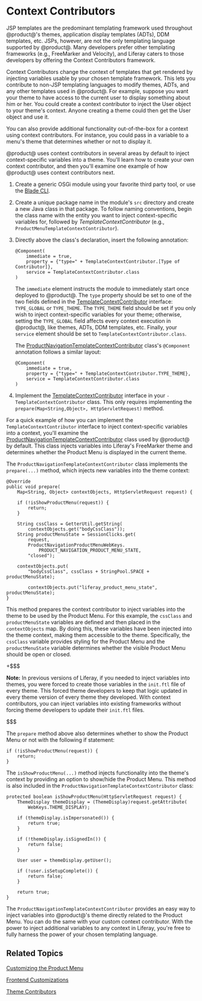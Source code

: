 # Context Contributors [](id=context-contributors)

JSP templates are the predominant templating framework used throughout
@product@'s themes, application display templates (ADTs), DDM templates, etc.
JSPs, however, are not the only templating language supported by @product@.
Many developers prefer other templating frameworks (e.g., FreeMarker and
Velocity), and Liferay caters to those developers by offering the Context
Contributors framework.

Context Contributors change the context of templates that get rendered by
injecting variables usable by your chosen template framework. This lets you
contribute to non-JSP templating languages to modify themes, ADTs, and any other
templates used in @product@. For example, suppose you want your theme to have
access to the current user to display something about him or her. You could
create a context contributor to inject the User object to your theme's context.
Anyone creating a theme could then get the User object and use it.

You can also provide additional functionality out-of-the-box for a context using
context contributors. For instance, you could pass in a variable to a menu's
theme that determines whether or not to display it.

@product@ uses context contributors in several areas by default to inject
context-specific variables into a theme. You'll learn how to create your own
context contributor, and then you'll examine one example of how @product@ uses
context contributors next.

1.  Create a generic OSGi module using your favorite third party tool, or use
    the [Blade CLI](/develop/tutorials/-/knowledge_base/7-0/blade-cli).

2.  Create a unique package name in the module's `src` directory and create a
    new Java class in that package. To follow naming conventions, begin the
    class name with the entity you want to inject context-specific variables
    for, followed by *TemplateContextContributor* (e.g.,
    `ProductMenuTemplateContextContributor`).

3.  Directly above the class's declaration, insert the following annotation:

        @Component(
            immediate = true,
            property = {"type=" + TemplateContextContributor.[Type of Contributor]},
            service = TemplateContextContributor.class
        )

    The `immediate` element instructs the module to immediately start once
    deployed to @product@. The `type` property should be set to one of the two
    fields defined in the
    [TemplateContextContributor](https://docs.liferay.com/portal/7.0/javadocs/portal-kernel/com/liferay/portal/kernel/template/TemplateContextContributor.html)
    interface: `TYPE_GLOBAL` or `TYPE_THEME`. The `TYPE_THEME` field should be
    set if you only wish to inject context-specific variables for your theme;
    otherwise, setting the `TYPE_GLOBAL` field affects every context execution
    in @product@, like themes, ADTs, DDM templates, etc. Finally, your `service`
    element should be set to `TemplateContextContributor.class`.

    The [ProductNavigationTemplateContextContributor](https://docs.liferay.com/portal/7.0/javadocs/modules/apps/web-experience/product-navigation/com.liferay.product.navigation.product.menu.theme.contributor/com/liferay/product/navigation/product/menu/theme/contributor/internal/ProductMenuTemplateContextContributor.html)
    class's `@Component` annotation follows a similar layout:

        @Component(
            immediate = true,
            property = {"type=" + TemplateContextContributor.TYPE_THEME},
            service = TemplateContextContributor.class
        )

4.  Implement the
    [TemplateContextContributor](https://docs.liferay.com/portal/7.0/javadocs/portal-kernel/com/liferay/portal/kernel/template/TemplateContextContributor.html)
    interface in your `-TemplateContextContributor` class. This only requires
    implementing the `prepare(Map<String,Object>, HttpServletRequest)` method.

For a quick example of how you can implement the `TemplateContextContributor`
interface to inject context-specific variables into a context, you'll examine
the [ProductNavigationTemplateContextContributor](https://docs.liferay.com/portal/7.0/javadocs/modules/apps/web-experience/product-navigation/com.liferay.product.navigation.product.menu.theme.contributor/com/liferay/product/navigation/product/menu/theme/contributor/internal/ProductMenuTemplateContextContributor.html)
class used by @product@ by default. This class injects variables into Liferay's
FreeMarker theme and determines whether the Product Menu is displayed in the
current theme.

The `ProductNavigationTemplateContextContributor` class implements the
`prepare(...)` method, which injects new variables into the theme context:

    @Override
    public void prepare(
        Map<String, Object> contextObjects, HttpServletRequest request) {

        if (!isShowProductMenu(request)) {
            return;
        }

        String cssClass = GetterUtil.getString(
            contextObjects.get("bodyCssClass"));
        String productMenuState = SessionClicks.get(
            request,
            ProductNavigationProductMenuWebKeys.
                PRODUCT_NAVIGATION_PRODUCT_MENU_STATE,
            "closed");

        contextObjects.put(
            "bodyCssClass", cssClass + StringPool.SPACE + productMenuState);

            contextObjects.put("liferay_product_menu_state", productMenuState);
    }

This method prepares the context contributor to inject variables into the theme
to be used by the Product Menu. For this example, the `cssClass` and
`productMenuState` variables are defined and then placed in the `contextObjects`
map. By doing this, these variables have been injected into the theme context,
making them accessible to the theme. Specifically, the `cssClass` variable
provides styling for the Product Menu and the `productMenuState` variable
determines whether the visible Product Menu should be open or closed.

+$$$

**Note:** In previous versions of Liferay, if you needed to inject variables
into themes, you were forced to create those variables in the `init.ftl` file of
every theme. This forced theme developers to keep that logic updated in every
theme version of every theme they developed. With context contributors, you can
inject variables into existing frameworks without forcing theme developers to
update their `init.ftl` files.

$$$

The `prepare` method above also determines whether to show the Product Menu or
not with the following if statement:

    if (!isShowProductMenu(request)) {
        return;
    }

The `isShowProductMenu(...)` method injects functionality into the theme's
context by providing an option to show/hide the Product Menu. This method is
also included in the `ProductNavigationTemplateContextContributor` class:

    protected boolean isShowProductMenu(HttpServletRequest request) {
        ThemeDisplay themeDisplay = (ThemeDisplay)request.getAttribute(
            WebKeys.THEME_DISPLAY);

        if (themeDisplay.isImpersonated()) {
            return true;
        }

        if (!themeDisplay.isSignedIn()) {
            return false;
        }

        User user = themeDisplay.getUser();

        if (!user.isSetupComplete()) {
            return false;
        }

        return true;
    }

The `ProductNavigationTemplateContextContributor` provides an easy way to inject
variables into @product@'s theme directly related to the Product Menu. You can
do the same with your custom context contributor. With the power to inject
additional variables to any context in Liferay, you're free to fully harness the
power of your chosen templating language.

## Related Topics [](id=related-topics)

[Customizing the Product Menu](/develop/tutorials/-/knowledge_base/7-0/customizing-the-product-menu)

[Frontend Customizations](/develop/tutorials/-/knowledge_base/7-0/frontend-customizations)

[Theme Contributors](/develop/tutorials/-/knowledge_base/7-0/theme-contributors)
